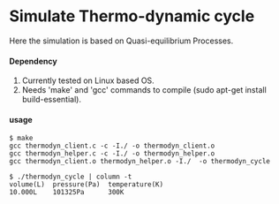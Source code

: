 # Simulate Thermo-dynamic cycle

Here the simulation is based on Quasi-equilibrium Processes.

#### Dependency

1. Currently tested on Linux based OS.
2. Needs 'make' and 'gcc' commands to compile (sudo apt-get install build-essential).

#### usage

	$ make
	gcc thermodyn_client.c -c -I./ -o thermodyn_client.o
	gcc thermodyn_helper.c -c -I./ -o thermodyn_helper.o
	gcc thermodyn_client.o thermodyn_helper.o -I./  -o thermodyn_cycle
	
	$ ./thermodyn_cycle | column -t
	volume(L)  pressure(Pa)  temperature(K)
	10.000L    101325Pa      300K
